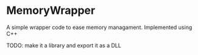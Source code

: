 # MemoryWrapper
A simple wrapper code to ease memory managament. Implemented using C++


TODO: make it a library and export it as a DLL
